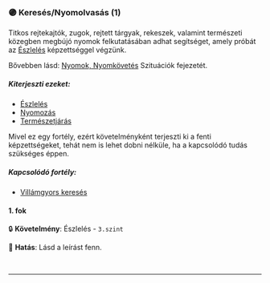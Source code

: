 ### 🟣 Keresés/Nyomolvasás (1)

Titkos rejtekajtók, zugok, rejtett tárgyak, rekeszek, valamint természeti közegben megbújó nyomok felkutatásában adhat segítséget, amely próbát az [Észlelés](../kepzettsegek.vilagi/eszleles.md) képzettséggel végzünk.

Bővebben lásd: [Nyomok, Nyomkövetés](../152_01_nyomok_nyomkovetes_termeszet.md) Szituációk fejezetét.

##### Kiterjeszti ezeket:
- [Észlelés](../kepzettsegek.vilagi/eszleles.md)
- [Nyomozás](../kepzettsegek.vilagi/nyomozas.md)
- [Természetjárás](../kepzettsegek.vilagi/termeszetjaras.md)

Mivel ez egy fortély, ezért követelményként terjeszti ki a fenti képzettségeket, tehát nem is lehet dobni nélküle, ha a kapcsolódó tudás szükséges éppen.

##### Kapcsolódó fortély:
- [Villámgyors keresés](villamgyors.kereses.md)

#### 1. fok

🔒 **Követelmény**: Észlelés - `3.szint`

🌟 **Hatás**: Lásd a leírást fenn.

<br />

---
